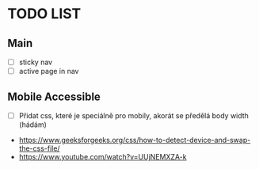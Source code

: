 # TODO LIST

## Main
- [ ] sticky nav
- [ ] active page in nav

## Mobile Accessible
- [ ] Přidat css, které je speciálně pro mobily, akorát se předělá body width (hádám)
- https://www.geeksforgeeks.org/css/how-to-detect-device-and-swap-the-css-file/
- https://www.youtube.com/watch?v=UUjNEMXZA-k